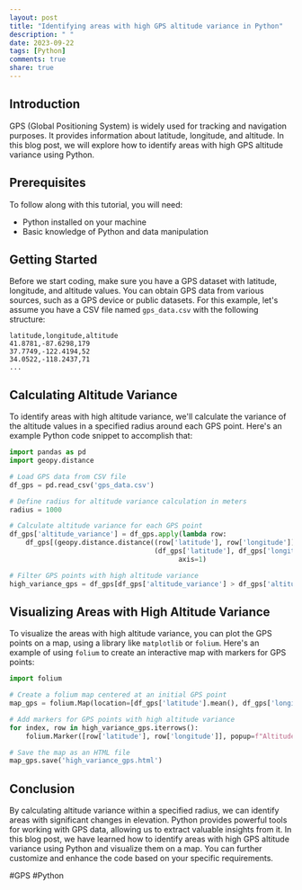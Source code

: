 ```yaml
---
layout: post
title: "Identifying areas with high GPS altitude variance in Python"
description: " "
date: 2023-09-22
tags: [Python]
comments: true
share: true
---
```


## Introduction
GPS (Global Positioning System) is widely used for tracking and navigation purposes. It provides information about latitude, longitude, and altitude. In this blog post, we will explore how to identify areas with high GPS altitude variance using Python.

## Prerequisites
To follow along with this tutorial, you will need:
- Python installed on your machine
- Basic knowledge of Python and data manipulation

## Getting Started
Before we start coding, make sure you have a GPS dataset with latitude, longitude, and altitude values. You can obtain GPS data from various sources, such as a GPS device or public datasets. For this example, let's assume you have a CSV file named `gps_data.csv` with the following structure:

```
latitude,longitude,altitude
41.8781,-87.6298,179
37.7749,-122.4194,52
34.0522,-118.2437,71
...
```

## Calculating Altitude Variance
To identify areas with high altitude variance, we'll calculate the variance of the altitude values in a specified radius around each GPS point. Here's an example Python code snippet to accomplish that:

```python
import pandas as pd
import geopy.distance

# Load GPS data from CSV file
df_gps = pd.read_csv('gps_data.csv')

# Define radius for altitude variance calculation in meters
radius = 1000

# Calculate altitude variance for each GPS point
df_gps['altitude_variance'] = df_gps.apply(lambda row:
    df_gps[(geopy.distance.distance((row['latitude'], row['longitude']),
                                    (df_gps['latitude'], df_gps['longitude'])).m <= radius)]['altitude'].var(),
                                          axis=1)

# Filter GPS points with high altitude variance
high_variance_gps = df_gps[df_gps['altitude_variance'] > df_gps['altitude_variance'].mean()]
```

## Visualizing Areas with High Altitude Variance
To visualize the areas with high altitude variance, you can plot the GPS points on a map, using a library like `matplotlib` or `folium`. Here's an example of using `folium` to create an interactive map with markers for GPS points:

```python
import folium

# Create a folium map centered at an initial GPS point
map_gps = folium.Map(location=[df_gps['latitude'].mean(), df_gps['longitude'].mean()], zoom_start=10)

# Add markers for GPS points with high altitude variance
for index, row in high_variance_gps.iterrows():
    folium.Marker([row['latitude'], row['longitude']], popup=f"Altitude Variance: {row['altitude_variance']}").add_to(map_gps)

# Save the map as an HTML file
map_gps.save('high_variance_gps.html')
```

## Conclusion
By calculating altitude variance within a specified radius, we can identify areas with significant changes in elevation. Python provides powerful tools for working with GPS data, allowing us to extract valuable insights from it. In this blog post, we have learned how to identify areas with high GPS altitude variance using Python and visualize them on a map. You can further customize and enhance the code based on your specific requirements.

#GPS #Python